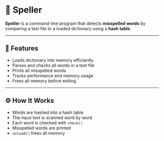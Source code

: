 # 📝 Speller

**Speller** is a command-line program that detects **misspelled words** by comparing a text file to a loaded dictionary using a **hash table**.

---

## 🚀 Features

- Loads dictionary into memory efficiently
- Parses and checks all words in a text file
- Prints all misspelled words
- Tracks performance and memory usage
- Frees all memory before exiting

---

## ⚙️ How It Works

- Words are hashed into a hash table
- The input text is scanned word by word
- Each word is checked with `check()`
- Misspelled words are printed
- `unload()` frees all memory
